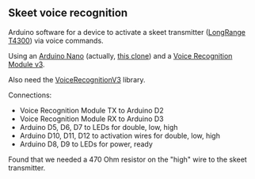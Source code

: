 ## Skeet voice recognition

Arduino software for a device to activate a skeet transmitter
([LongRange T4300](http://www.longrangellc.com/T4300-Transmitters.html))
via voice commands.

Using an [Arduino Nano](https://www.arduino.cc/en/Main/ArduinoBoardNano) (actually,
[this clone](http://www.amazon.com/exec/obidos/ASIN/B00SGMEH7G/7210-20))
and a [Voice Recognition Module v3](http://bit.ly/1WSEPeZ). 
 
Also need the [VoiceRecognitionV3](https://github.com/elechouse/VoiceRecognitionV3) library.

Connections:
 - Voice Recognition Module TX to Arduino D2
 - Voice Recognition Module RX to Arduino D3
 - Arduino D5, D6, D7 to LEDs for double, low, high
 - Arduino D10, D11, D12 to activation wires for double, low, high
 - Arduino D8, D9 to LEDs for power, ready
 
Found that we needed a 470 Ohm resistor on the "high" wire to the
skeet transmitter.

                    
